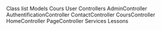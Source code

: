 Class list
  Models
    Cours
    User
  Controllers
    AdminController
    AuthentificationController
    ContactController
    CoursController
    HomeController
    PageController
  Services
    Lessons